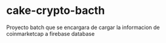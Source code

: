 # cake-crypto-bacth
Proyecto batch que se encargara de cargar la informacion de coinmarketcap a firebase database
